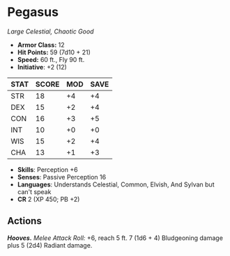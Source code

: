 # Pegasus

*Large Celestial, Chaotic Good*

- **Armor Class:** 12
- **Hit Points:** 59 (7d10 + 21)
- **Speed:** 60 ft., Fly 90 ft.
- **Initiative**: +2 (12)

|STAT|SCORE|MOD|SAVE|
| --- | --- | --- | ---- |
| STR | 18 | +4 | +4 |
| DEX | 15 | +2 | +4 |
| CON | 16 | +3 | +5 |
| INT | 10 | +0 | +0 |
| WIS | 15 | +2 | +4 |
| CHA | 13 | +1 | +3 |

- **Skills**: Perception +6
- **Senses**: Passive Perception 16
- **Languages**: Understands Celestial, Common, Elvish, And Sylvan but can't speak
- **CR** 2 (XP 450; PB +2)

## Actions

***Hooves.*** *Melee Attack Roll:* +6, reach 5 ft. 7 (1d6 + 4) Bludgeoning damage plus 5 (2d4) Radiant damage.

